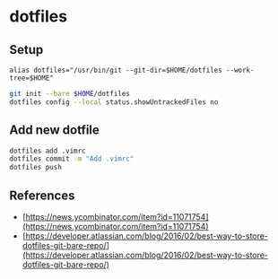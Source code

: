 # dotfiles

## Setup
`alias dotfiles="/usr/bin/git --git-dir=$HOME/dotfiles --work-tree=$HOME"`

```sh
git init --bare $HOME/dotfiles
dotfiles config --local status.showUntrackedFiles no
```

## Add new dotfile
```sh
dotfiles add .vimrc
dotfiles commit -m "Add .vimrc"
dotfiles push
```

## References
- [https://news.ycombinator.com/item?id=11071754](https://news.ycombinator.com/item?id=11071754)
- [https://developer.atlassian.com/blog/2016/02/best-way-to-store-dotfiles-git-bare-repo/](https://developer.atlassian.com/blog/2016/02/best-way-to-store-dotfiles-git-bare-repo/)

